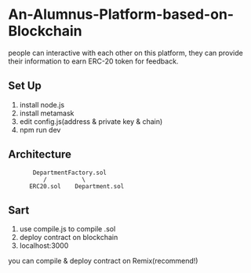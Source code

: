 # An-Alumnus-Platform-based-on-Blockchain
people can interactive with each other on this platform, they can provide their information to earn
ERC-20 token for feedback.

Set Up
------
1. install node.js
2. install metamask
3. edit config.js(address & private key & chain)
4. npm run dev

Architecture
-----
           DepartmentFactory.sol
              /          \
          ERC20.sol    Department.sol
          
Sart
----

1. use compile.js to compile .sol
2. deploy contract on blockchain
3. localhost:3000

you can compile & deploy contract on Remix(recommend!)
